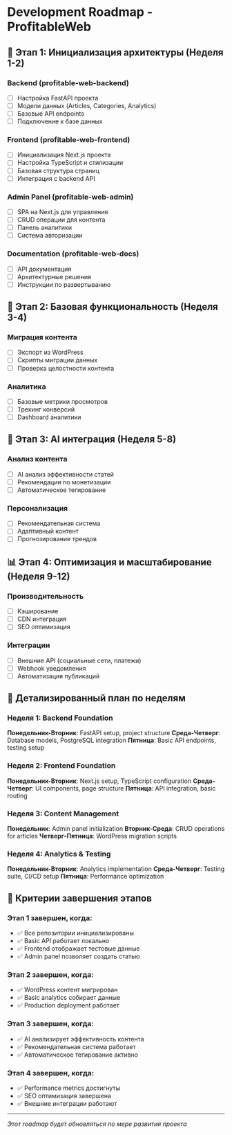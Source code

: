 # Development Roadmap - ProfitableWeb

## 🚀 Этап 1: Инициализация архитектуры (Неделя 1-2)

### Backend (profitable-web-backend)
- [ ] Настройка FastAPI проекта
- [ ] Модели данных (Articles, Categories, Analytics)
- [ ] Базовые API endpoints
- [ ] Подключение к базе данных

### Frontend (profitable-web-frontend)
- [ ] Инициализация Next.js проекта
- [ ] Настройка TypeScript и стилизации
- [ ] Базовая структура страниц
- [ ] Интеграция с backend API

### Admin Panel (profitable-web-admin)
- [ ] SPA на Next.js для управления
- [ ] CRUD операции для контента
- [ ] Панель аналитики
- [ ] Система авторизации

### Documentation (profitable-web-docs)
- [ ] API документация
- [ ] Архитектурные решения
- [ ] Инструкции по развертыванию

## 🔧 Этап 2: Базовая функциональность (Неделя 3-4)

### Миграция контента
- [ ] Экспорт из WordPress
- [ ] Скрипты миграции данных
- [ ] Проверка целостности контента

### Аналитика
- [ ] Базовые метрики просмотров
- [ ] Трекинг конверсий
- [ ] Dashboard аналитики

## 🤖 Этап 3: AI интеграция (Неделя 5-8)

### Анализ контента
- [ ] AI анализ эффективности статей
- [ ] Рекомендации по монетизации
- [ ] Автоматическое тегирование

### Персонализация
- [ ] Рекомендательная система
- [ ] Адаптивный контент
- [ ] Прогнозирование трендов

## 📊 Этап 4: Оптимизация и масштабирование (Неделя 9-12)

### Производительность
- [ ] Кэширование
- [ ] CDN интеграция
- [ ] SEO оптимизация

### Интеграции
- [ ] Внешние API (социальные сети, платежи)
- [ ] Webhook уведомления
- [ ] Автоматизация публикаций

## 📅 Детализированный план по неделям

### Неделя 1: Backend Foundation
**Понедельник-Вторник**: FastAPI setup, project structure
**Среда-Четверг**: Database models, PostgreSQL integration
**Пятница**: Basic API endpoints, testing setup

### Неделя 2: Frontend Foundation
**Понедельник-Вторник**: Next.js setup, TypeScript configuration
**Среда-Четверг**: UI components, page structure
**Пятница**: API integration, basic routing

### Неделя 3: Content Management
**Понедельник**: Admin panel initialization
**Вторник-Среда**: CRUD operations for articles
**Четверг-Пятница**: WordPress migration scripts

### Неделя 4: Analytics & Testing
**Понедельник-Вторник**: Analytics implementation
**Среда-Четверг**: Testing suite, CI/CD setup
**Пятница**: Performance optimization

## 🎯 Критерии завершения этапов

### Этап 1 завершен, когда:
- ✅ Все репозитории инициализированы
- ✅ Basic API работает локально
- ✅ Frontend отображает тестовые данные
- ✅ Admin panel позволяет создать статью

### Этап 2 завершен, когда:
- ✅ WordPress контент мигрирован
- ✅ Basic analytics собирает данные
- ✅ Production deployment работает

### Этап 3 завершен, когда:
- ✅ AI анализирует эффективность контента
- ✅ Рекомендательная система работает
- ✅ Автоматическое тегирование активно

### Этап 4 завершен, когда:
- ✅ Performance metrics достигнуты
- ✅ SEO оптимизация завершена
- ✅ Внешние интеграции работают

---

*Этот roadmap будет обновляться по мере развития проекта*